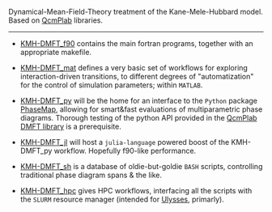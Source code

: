 Dynamical-Mean-Field-Theory treatment of the Kane-Mele-Hubbard model.
Based on [QcmPlab](https://github.com/QcmPlab) libraries.

--------

- [KMH-DMFT_f90](./KMH-DMFT_f90) contains the main fortran programs, together with an appropriate makefile.

- [KMH-DMFT_mat](./KMH-DMFT_mat) defines a very basic set of workflows for exploring interaction-driven transitions, to different degrees of "automatization" for the control of simulation parameters; within `MATLAB`.

- [KMH-DMFT_py](./KMH-DMFT_py) will be the home for an interface to the `Python` package [PhaseMap](https://github.com/greschd/PhaseMap), allowing for smart&fast evaluations of multiparametric phase diagrams. Thorough testing of the python API provided in the [QcmPlab DMFT library](https://github.com/QcmPlab/LIB_DMFT_ED) is a prerequisite.

- [KMH-DMFT_jl](./KMH-DMFT_jl) will host a `julia-language` powered boost of the KMH-DMFT_py workflow. Hopefully f90-like performance.

- [KMH-DMFT_sh](./KMH-DMFT_sh) is a database of oldie-but-goldie `BASH` scripts, controlling traditional phase diagram spans & the like.

- [KMH-DMFT_hpc](./KMH-DMFT_hpc) gives HPC workflows, interfacing all the scripts with the `SLURM` resource manager (intended for [Ulysses](https://www.itcs.sissa.it/services/computing/hpc), primarly).
